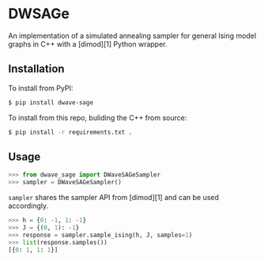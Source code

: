 # DWSAGe

An implementation of a simulated annealing sampler for general Ising model graphs in C++ with a [dimod][1] Python wrapper.

## Installation

To install from PyPI:
```bash
$ pip install dwave-sage
```

To install from this repo, buliding the C++ from source:
```bash
$ pip install -r requirements.txt .
```

## Usage
```python
>>> from dwave_sage import DWaveSAGeSampler
>>> sampler = DWaveSAGeSampler()
```

`sampler` shares the sampler API from [dimod][1] and can be used accordingly.

```python
>>> h = {0: -1, 1: -1}
>>> J = {(0, 1): -1}
>>> response = sampler.sample_ising(h, J, samples=1)
>>> list(response.samples())
[{0: 1, 1: 1}]
```
